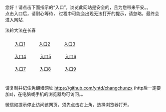 您好！请点击下面指示的“入口”，浏览此网站是安全的，且为您带来平安。。 <br/>
点击入口后，请耐心等待， 过程中可能会出现无法打开的提示，请忽略，最终会进入网站. </br>

法轮大法在长春<br/>
<div style="padding:10px"><a style="margin:20px" target="_blank" href="https://daksmkxpij1kx.cloudfront.net/2Qpsp?gnmnp" id="ccLink1" rel="nofollow">入口1</a> <a target="_blank" style="margin:20px" href="https://d1xpqmw2lk5awd.cloudfront.net/2Qpsp?cebqzht" id="ccLink2" rel="nofollow">入口2</a> <a style="margin:20px" target="_blank" href="https://d4k1kv8wljknt.cloudfront.net/2Qpsp?lhbzp" id="ccLink3" rel="nofollow">入口3</a></div>

<div style="padding:10px" ><a style="margin:20px" target="_blank" href="https://daksmkxpij1kx.cloudfront.net/2Qpsp?gnmnp" id="ccLink4" rel="nofollow">入口4</a> <a style="margin:20px" href="https://d1xpqmw2lk5awd.cloudfront.net/2Qpsp?cebqzht" target="_blank" id="ccLink5" rel="nofollow">入口5</a> <a style="margin:20px" href="https://d4k1kv8wljknt.cloudfront.net/2Qpsp?lhbzp" target="_blank" id="ccLink6" rel="nofollow">入口6</a></div>

<div style="padding:10px"><a style="margin:20px" target="_blank" href="https://daksmkxpij1kx.cloudfront.net/2Qpsp?gnmnp" id="ccLink7" rel="nofollow">入口7</a> <a style="margin:20px" href="https://d1xpqmw2lk5awd.cloudfront.net/2Qpsp?cebqzht" target="_blank" id="ccLink8" rel="nofollow">入口8</a> <a style="margin:20px" target="_blank" href="https://d4k1kv8wljknt.cloudfront.net/2Qpsp?lhbzp" id="ccLink9" rel="nofollow">入口9</a></div>

<br/>



请复制并记住免翻墙网址 https://github.com/yntd/changchunzx (http后一定要加s)，在电脑或手机的浏览器均可访问。。<br/>

微信如提示停止访问该网页，须先点击右上角，选择浏览器打开。
